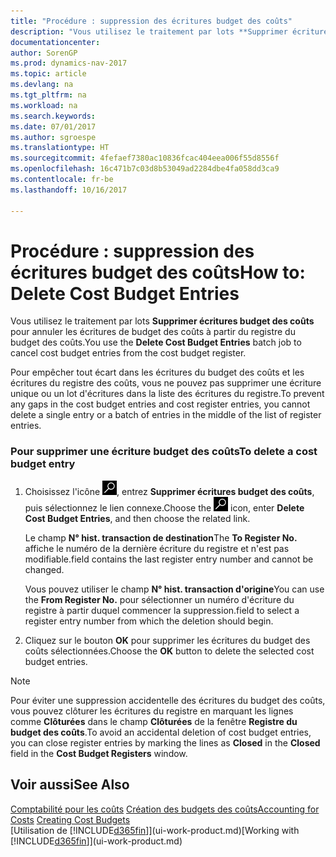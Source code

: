 ```yaml
---
title: "Procédure : suppression des écritures budget des coûts"
description: "Vous utilisez le traitement par lots **Supprimer écritures budget des coûts** pour annuler les écritures de budget des coûts à partir du registre du budget des coûts."
documentationcenter: 
author: SorenGP
ms.prod: dynamics-nav-2017
ms.topic: article
ms.devlang: na
ms.tgt_pltfrm: na
ms.workload: na
ms.search.keywords: 
ms.date: 07/01/2017
ms.author: sgroespe
ms.translationtype: HT
ms.sourcegitcommit: 4fefaef7380ac10836fcac404eea006f55d8556f
ms.openlocfilehash: 16c471b7c03d8b53049ad2284dbe4fa058dd3ca9
ms.contentlocale: fr-be
ms.lasthandoff: 10/16/2017

---
```

# <a name="how-to-delete-cost-budget-entries"></a><span data-ttu-id="1b6c5-103">Procédure : suppression des écritures budget des coûts</span><span class="sxs-lookup"><span data-stu-id="1b6c5-103">How to: Delete Cost Budget Entries</span></span>
<span data-ttu-id="1b6c5-104">Vous utilisez le traitement par lots **Supprimer écritures budget des coûts** pour annuler les écritures de budget des coûts à partir du registre du budget des coûts.</span><span class="sxs-lookup"><span data-stu-id="1b6c5-104">You use the **Delete Cost Budget Entries** batch job to cancel cost budget entries from the cost budget register.</span></span>  

<span data-ttu-id="1b6c5-105">Pour empêcher tout écart dans les écritures du budget des coûts et les écritures du registre des coûts, vous ne pouvez pas supprimer une écriture unique ou un lot d'écritures dans la liste des écritures du registre.</span><span class="sxs-lookup"><span data-stu-id="1b6c5-105">To prevent any gaps in the cost budget entries and cost register entries, you cannot delete a single entry or a batch of entries in the middle of the list of register entries.</span></span>  

### <a name="to-delete-a-cost-budget-entry"></a><span data-ttu-id="1b6c5-106">Pour supprimer une écriture budget des coûts</span><span class="sxs-lookup"><span data-stu-id="1b6c5-106">To delete a cost budget entry</span></span>  

1.  <span data-ttu-id="1b6c5-107">Choisissez l'icône ![Page ou état pour la recherche](media/ui-search/search_small.png "icône Page ou état pour la recherche"), entrez **Supprimer écritures budget des coûts**, puis sélectionnez le lien connexe.</span><span class="sxs-lookup"><span data-stu-id="1b6c5-107">Choose the ![Search for Page or Report](media/ui-search/search_small.png "Search for Page or Report icon") icon, enter **Delete Cost Budget Entries**, and then choose the related link.</span></span>  

    <span data-ttu-id="1b6c5-108">Le champ **N° hist. transaction de destination**</span><span class="sxs-lookup"><span data-stu-id="1b6c5-108">The **To Register No.**</span></span> <span data-ttu-id="1b6c5-109">affiche le numéro de la dernière écriture du registre et n'est pas modifiable.</span><span class="sxs-lookup"><span data-stu-id="1b6c5-109">field contains the last register entry number and cannot be changed.</span></span>  

    <span data-ttu-id="1b6c5-110">Vous pouvez utiliser le champ **N° hist. transaction d'origine**</span><span class="sxs-lookup"><span data-stu-id="1b6c5-110">You can use the **From Register No.**</span></span> <span data-ttu-id="1b6c5-111">pour sélectionner un numéro d'écriture du registre à partir duquel commencer la suppression.</span><span class="sxs-lookup"><span data-stu-id="1b6c5-111">field to select a register entry number from which the deletion should begin.</span></span>  
2.  <span data-ttu-id="1b6c5-112">Cliquez sur le bouton **OK** pour supprimer les écritures du budget des coûts sélectionnées.</span><span class="sxs-lookup"><span data-stu-id="1b6c5-112">Choose the **OK** button to delete the selected cost budget entries.</span></span>  

> [!NOTE]  
>  <span data-ttu-id="1b6c5-113">Pour éviter une suppression accidentelle des écritures du budget des coûts, vous pouvez clôturer les écritures du registre en marquant les lignes comme **Clôturées** dans le champ **Clôturées** de la fenêtre **Registre du budget des coûts**.</span><span class="sxs-lookup"><span data-stu-id="1b6c5-113">To avoid an accidental deletion of cost budget entries, you can close register entries by marking the lines as **Closed** in the **Closed** field in the **Cost Budget Registers** window.</span></span>  

## <a name="see-also"></a><span data-ttu-id="1b6c5-114">Voir aussi</span><span class="sxs-lookup"><span data-stu-id="1b6c5-114">See Also</span></span>  
<span data-ttu-id="1b6c5-115">[Comptabilité pour les coûts](finance-manage-cost-accounting.md)
[Création des budgets des coûts](finance-create-cost-budgets.md)</span><span class="sxs-lookup"><span data-stu-id="1b6c5-115">[Accounting for Costs](finance-manage-cost-accounting.md)
[Creating Cost Budgets](finance-create-cost-budgets.md)</span></span>  
<span data-ttu-id="1b6c5-116">[Utilisation de [!INCLUDE[d365fin](includes/d365fin_md.md)]](ui-work-product.md)</span><span class="sxs-lookup"><span data-stu-id="1b6c5-116">[Working with [!INCLUDE[d365fin](includes/d365fin_md.md)]](ui-work-product.md)</span></span>

